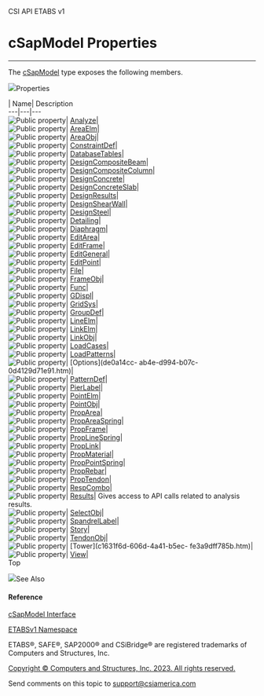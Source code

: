 ﻿

CSI API ETABS v1

# cSapModel Properties  
  
---  
  
The [cSapModel](fe0b0096-9fef-56a3-9d57-cdef76e0f611.htm) type exposes the
following members.

![](../icons/SectionExpanded.png)Properties

| Name| Description  
---|---|---  
![Public property](../icons/pubproperty.gif)|
[Analyze](60fd8343-7468-5e79-c5e7-0d9f5712e439.htm)|  
![Public property](../icons/pubproperty.gif)|
[AreaElm](289ca7c6-0ea5-9cac-6cbd-6e91996e3c3c.htm)|  
![Public property](../icons/pubproperty.gif)|
[AreaObj](aa449054-1856-26ce-b123-6ef670712915.htm)|  
![Public property](../icons/pubproperty.gif)|
[ConstraintDef](052b1fd7-5cd8-e719-5b41-4baf467b4d47.htm)|  
![Public property](../icons/pubproperty.gif)|
[DatabaseTables](e39eded9-8da2-c558-ecbc-a942b9bb42a3.htm)|  
![Public property](../icons/pubproperty.gif)|
[DesignCompositeBeam](589b2428-83cc-a79e-69d2-bf77418ea7e2.htm)|  
![Public property](../icons/pubproperty.gif)|
[DesignCompositeColumn](b949d2db-479d-790f-ec68-aee78bcf07c2.htm)|  
![Public property](../icons/pubproperty.gif)|
[DesignConcrete](e231f49b-02a2-3b91-38ae-0803ba9dfc5d.htm)|  
![Public property](../icons/pubproperty.gif)|
[DesignConcreteSlab](306d552f-5cdf-73d2-a84b-79d715b72af8.htm)|  
![Public property](../icons/pubproperty.gif)|
[DesignResults](407af15a-505c-2d77-adb7-9b7858a3fbee.htm)|  
![Public property](../icons/pubproperty.gif)|
[DesignShearWall](e00c3d2a-0b55-c1ac-c296-8c35a7058056.htm)|  
![Public property](../icons/pubproperty.gif)|
[DesignSteel](1c2395f7-ebe1-f1db-ed40-c5bbe212ff66.htm)|  
![Public property](../icons/pubproperty.gif)|
[Detailing](2dfa2dff-3975-cc5d-f910-23cfedf7cdb8.htm)|  
![Public property](../icons/pubproperty.gif)|
[Diaphragm](9cd05e3b-04c6-ad62-2055-5c625e94a21c.htm)|  
![Public property](../icons/pubproperty.gif)|
[EditArea](51b3f161-b2f1-fb7a-1781-b20eaa59d9cc.htm)|  
![Public property](../icons/pubproperty.gif)|
[EditFrame](91a0cae3-bb6c-d83b-e515-0d39c4ba3e07.htm)|  
![Public property](../icons/pubproperty.gif)|
[EditGeneral](34ab79fa-530e-ea76-bdde-f2da50d0175c.htm)|  
![Public property](../icons/pubproperty.gif)|
[EditPoint](61bcb686-53d9-176f-6c6a-d7b38cb47d19.htm)|  
![Public property](../icons/pubproperty.gif)|
[File](b2bcc6df-224c-3f7e-7b4a-5562a1adc4e3.htm)|  
![Public property](../icons/pubproperty.gif)|
[FrameObj](ba5f9854-764d-039a-64a8-18de56dcf23d.htm)|  
![Public property](../icons/pubproperty.gif)|
[Func](24c52618-424b-8451-5f7f-40f31afd8359.htm)|  
![Public property](../icons/pubproperty.gif)|
[GDispl](b3ff8379-5858-5b98-9fa5-dd00b8e017c8.htm)|  
![Public property](../icons/pubproperty.gif)|
[GridSys](c51b3195-32fb-3bdb-6b88-7aa166a94ef5.htm)|  
![Public property](../icons/pubproperty.gif)|
[GroupDef](efd039f4-6d0a-8f39-3782-ee80aa01d33d.htm)|  
![Public property](../icons/pubproperty.gif)|
[LineElm](a66a5d01-2ec8-d900-71ec-3714217e27b8.htm)|  
![Public property](../icons/pubproperty.gif)|
[LinkElm](4a278b0a-affa-19e5-eebb-6ec18a2d4555.htm)|  
![Public property](../icons/pubproperty.gif)|
[LinkObj](cb51edd5-9559-74c9-2778-856876e39bc8.htm)|  
![Public property](../icons/pubproperty.gif)|
[LoadCases](38a62a0e-ff9c-17c0-9872-d85e7a3bed8a.htm)|  
![Public property](../icons/pubproperty.gif)|
[LoadPatterns](0e6bda8c-ccd1-f04a-cf26-2747c825aa75.htm)|  
![Public property](../icons/pubproperty.gif)| [Options](de0a14cc-
ab4e-d994-b07c-0d4129d71e91.htm)|  
![Public property](../icons/pubproperty.gif)|
[PatternDef](3e8efe53-d8ba-6e1f-4ec0-90cdae0bdba2.htm)|  
![Public property](../icons/pubproperty.gif)|
[PierLabel](a11bd748-711b-8a98-0dd3-e56909b5a702.htm)|  
![Public property](../icons/pubproperty.gif)|
[PointElm](d1cb488d-b603-459c-c0e4-5b49870bad3a.htm)|  
![Public property](../icons/pubproperty.gif)|
[PointObj](f861d61b-ab44-d053-0280-b28fac014143.htm)|  
![Public property](../icons/pubproperty.gif)|
[PropArea](d88bbf51-0b3b-926e-5683-4755b819a596.htm)|  
![Public property](../icons/pubproperty.gif)|
[PropAreaSpring](9f94fe86-0c8c-efb1-66a5-d737517af730.htm)|  
![Public property](../icons/pubproperty.gif)|
[PropFrame](2e4b87d5-ce74-99e8-4f36-afb0dfd47019.htm)|  
![Public property](../icons/pubproperty.gif)|
[PropLineSpring](c4c4362d-e79d-ad04-7303-253a739312ea.htm)|  
![Public property](../icons/pubproperty.gif)|
[PropLink](925127e9-644d-15e7-1237-724fe99e8413.htm)|  
![Public property](../icons/pubproperty.gif)|
[PropMaterial](11462a76-5338-1e8f-8e55-d1c4deb9aa45.htm)|  
![Public property](../icons/pubproperty.gif)|
[PropPointSpring](eae3849b-d91a-eaf5-5614-2b6b2330c8b9.htm)|  
![Public property](../icons/pubproperty.gif)|
[PropRebar](04ec8bc6-6813-8d90-a6b8-0bb581e1740a.htm)|  
![Public property](../icons/pubproperty.gif)|
[PropTendon](c0e95ad2-4281-86fc-f529-72602d10b0c8.htm)|  
![Public property](../icons/pubproperty.gif)|
[RespCombo](fab795e5-dacc-1c30-6c4a-ca5753829166.htm)|  
![Public property](../icons/pubproperty.gif)|
[Results](0c2bc8bd-2382-75be-9075-b0a8245283c3.htm)|  Gives access to API
calls related to analysis results.  
![Public property](../icons/pubproperty.gif)|
[SelectObj](ebc661c5-1e7a-3e10-507b-88ce90c4418e.htm)|  
![Public property](../icons/pubproperty.gif)|
[SpandrelLabel](d9c24cd4-9e24-cbd0-936e-64527608e52e.htm)|  
![Public property](../icons/pubproperty.gif)|
[Story](cddd0ce4-3c22-0d2d-849e-27eaa1fb1301.htm)|  
![Public property](../icons/pubproperty.gif)|
[TendonObj](c7b14486-12eb-480e-9940-47ee5a7de26e.htm)|  
![Public property](../icons/pubproperty.gif)| [Tower](c1631f6d-606d-4a41-b5ec-
fe3a9dff785b.htm)|  
![Public property](../icons/pubproperty.gif)|
[View](b5059f28-8642-283a-08e5-e912035ca2ee.htm)|  
Top

![](../icons/SectionExpanded.png)See Also

#### Reference

[cSapModel Interface](fe0b0096-9fef-56a3-9d57-cdef76e0f611.htm)

[ETABSv1 Namespace](2780f1b8-2033-5289-2298-1cdb2a7508d9.htm)

ETABS®, SAFE®, SAP2000® and CSiBridge® are registered trademarks of Computers
and Structures, Inc.  

[Copyright © Computers and Structures, Inc. 2023. All rights
reserved.](http://www.csiamerica.com)

Send comments on this topic to
[support@csiamerica.com](mailto:support%40csiamerica.com?Subject=CSI%20API%20ETABS%20v1)

